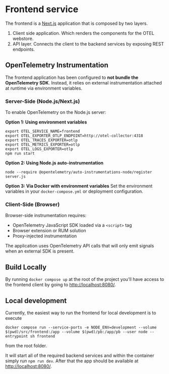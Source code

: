 # Frontend service

The frontend is a [Next.js](https://nextjs.org/) application that is composed
by two layers.

1. Client side application. Which renders the components for the OTEL webstore.
2. API layer. Connects the client to the backend services by exposing REST endpoints.

## OpenTelemetry Instrumentation

The frontend application has been configured to **not bundle the OpenTelemetry SDK**. Instead, it relies on external instrumentation attached at runtime via environment variables.

### Server-Side (Node.js/Next.js)

To enable OpenTelemetry on the Node.js server:

**Option 1: Using environment variables**
```shell
export OTEL_SERVICE_NAME=frontend
export OTEL_EXPORTER_OTLP_ENDPOINT=http://otel-collector:4318
export OTEL_TRACES_EXPORTER=otlp
export OTEL_METRICS_EXPORTER=otlp
export OTEL_LOGS_EXPORTER=otlp
npm run start
```

**Option 2: Using Node.js auto-instrumentation**
```shell
node --require @opentelemetry/auto-instrumentations-node/register server.js
```

**Option 3: Via Docker with environment variables**
Set the environment variables in your `docker-compose.yml` or deployment configuration.

### Client-Side (Browser)

Browser-side instrumentation requires:
- OpenTelemetry JavaScript SDK loaded via a `<script>` tag
- Browser extension or RUM solution
- Proxy-injected instrumentation

The application uses OpenTelemetry API calls that will only emit signals when an external SDK is present.

## Build Locally

By running `docker compose up` at the root of the project you'll have access to the
frontend client by going to <http://localhost:8080/>.

## Local development

Currently, the easiest way to run the frontend for local development is to execute

```shell
docker compose run --service-ports -e NODE_ENV=development --volume $(pwd)/src/frontend:/app --volume $(pwd)/pb:/app/pb --user node --entrypoint sh frontend
```

from the root folder.

It will start all of the required backend services
and within the container simply run `npm run dev`.
After that the app should be available at <http://localhost:8080/>.
